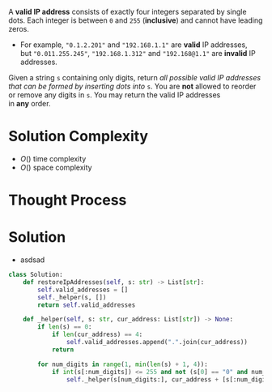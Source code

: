 A **valid IP address** consists of exactly four integers separated by single dots. Each integer is between `0` and `255` (**inclusive**) and cannot have leading zeros.

- For example, `"0.1.2.201"` and `"192.168.1.1"` are **valid** IP addresses, but `"0.011.255.245"`, `"192.168.1.312"` and `"192.168@1.1"` are **invalid** IP addresses.

Given a string `s` containing only digits, return _all possible valid IP addresses that can be formed by inserting dots into_ `s`. You are **not** allowed to reorder or remove any digits in `s`. You may return the valid IP addresses in **any** order.
# Solution Complexity
- $O()$ time complexity
- $O()$ space complexity
# Thought Process
# Solution
- asdsad
```Python
class Solution:
	def restoreIpAddresses(self, s: str) -> List[str]:
		self.valid_addresses = []
		self._helper(s, [])
		return self.valid_addresses

	def _helper(self, s: str, cur_address: List[str]) -> None:
		if len(s) == 0:
			if len(cur_address) == 4:
				self.valid_addresses.append(".".join(cur_address))
			return

		for num_digits in range(1, min(len(s) + 1, 4)):
			if int(s[:num_digits]) <= 255 and not (s[0] == "0" and num_digits > 1):
				self._helper(s[num_digits:], cur_address + [s[:num_digits]])
```